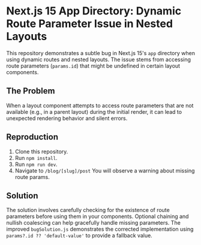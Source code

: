 # Next.js 15 App Directory: Dynamic Route Parameter Issue in Nested Layouts

This repository demonstrates a subtle bug in Next.js 15's `app` directory when using dynamic routes and nested layouts.  The issue stems from accessing route parameters (`params.id`) that might be undefined in certain layout components.

## The Problem

When a layout component attempts to access route parameters that are not available (e.g., in a parent layout) during the initial render, it can lead to unexpected rendering behavior and silent errors.

## Reproduction

1. Clone this repository.
2. Run `npm install`.
3. Run `npm run dev`.
4. Navigate to `/blog/[slug]/post`  You will observe a warning about missing route params.

## Solution

The solution involves carefully checking for the existence of route parameters before using them in your components.  Optional chaining and nullish coalescing can help gracefully handle missing parameters.  The improved `bugSolution.js` demonstrates the corrected implementation using `params?.id ?? 'default-value'` to provide a fallback value.